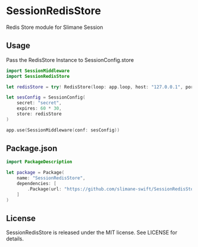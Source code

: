 # SessionRedisStore
Redis Store module for Slimane Session


## Usage

Pass the RedisStore Instance to SessionConfig.store

```swift
import SessionMiddleware
import SessionRedisStore

let redisStore = try! RedisStore(loop: app.loop, host: "127.0.0.1", port: 6379)

let sesConfig = SessionConfig(
    secret: "secret",
    expires: 60 * 30,
    store: redisStore
)

app.use(SessionMiddleware(conf: sesConfig))
```

## Package.json
```swift
import PackageDescription

let package = Package(
    name: "SessionRedisStore",
    dependencies: [
        .Package(url: "https://github.com/slimane-swift/SessionRedisStore.git", majorVersion: 0, minor: 2)
    ]
)
```

## License

SessionRedisStore is released under the MIT license. See LICENSE for details.
